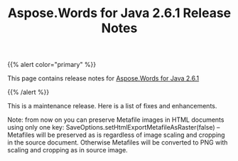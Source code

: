﻿---
title: Aspose.Words for Java 2.6.1 Release Notes
articleTitle: Aspose.Words for Java 2.6.1 Release Notes
linktitle: Aspose.Words for Java 2.6.1 Release Notes
description: "Aspose.Words for Java 2.6.1 Release Notes – learn about the latest updates and fixes."
type: docs
weight: 100
url: /java/aspose-words-for-java-2-6-1-release-notes/
---

{{% alert color="primary" %}} 

This page contains release notes for [Aspose.Words for Java 2.6.1](https://downloads.aspose.com/words/java/new-releases/aspose.words-for-java-2.6.1/)

{{% /alert %}} 

This is a maintenance release. Here is a list of fixes and enhancements. 

Note: from now on you can preserve Metafile images in HTML documents using only one key: SaveOptions.setHtmlExportMetafileAsRaster(false) – Metafiles will be preserved as is regardless of image scaling and cropping in the source document. Otherwise Metafiles will be converted to PNG with scaling and cropping as in source image. 
